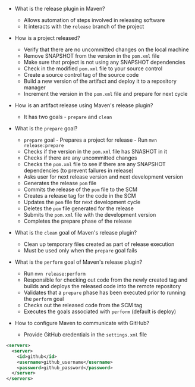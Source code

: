 - What is the release plugin in Maven?
  - Allows automation of steps involved in releasing software
  - It interacts with the `release` branch of the project

- How is a project released?
  - Verify that there are no uncommitted changes on the local machine
  - Remove SNAPSHOT from the version in the `pom.xml` file
  - Make sure that project is not using any SNAPSHOT dependencies
  - Check in the modified `pom.xml` file to your source control
  - Create a source control tag of the source code
  - Build a new version of the artifact and deploy it to a repository manager
  - Increment the version in the `pom.xml` file and prepare for next cycle

- How is an artifact release using Maven's release plugin?
  - It has two goals - `prepare` and `clean`

- What is the `prepare` goal?
  - `prepare` goal - Prepares a project for release - Run `mvn release:prepare`
  - Checks if the version in the `pom.xml` file has SNASHOT in it
  - Checks if there are any uncommitted changes
  - Checks the `pom.xml` file to see if there are any SNAPSHOT dependencies (to prevent failures in release)
  - Asks user for next release version and next development version
  - Generates the release `pom` file
  - Commits the release of the `pom` file to the SCM
  - Creates a release tag for the code in the SCM
  - Updates the `pom` file for next development cycle
  - Deletes the `pom` file generated for the release
  - Submits the `pom.xml` file with the development version
  - Completes the prepare phase of the release

- What is the `clean` goal of Maven's release plugin?
  - Clean up temporary files created as part of release execution
  - Must be used only when the `prepare` goal fails

- What is the `perform` goal of Maven's release plugin?
  - Run `mvn release:perform`
  - Responsible for checking out code from the newly created tag and builds and deploys the released code into the remote repository
  - Validates that a `prepare` phase has been executed prior to running the `perform` goal
  - Checks out the released code from the SCM tag
  - Executes the goals associated with `perform` (default is deploy)

- How to configure Maven to communicate with GitHub?
  - Provide GitHub credentials in the `settings.xml` file
```xml
<servers>
  <server>
    <id>github</id>
    <username>github_username</username>
    <password>github_password</password>
  </server>
</servers>
```
